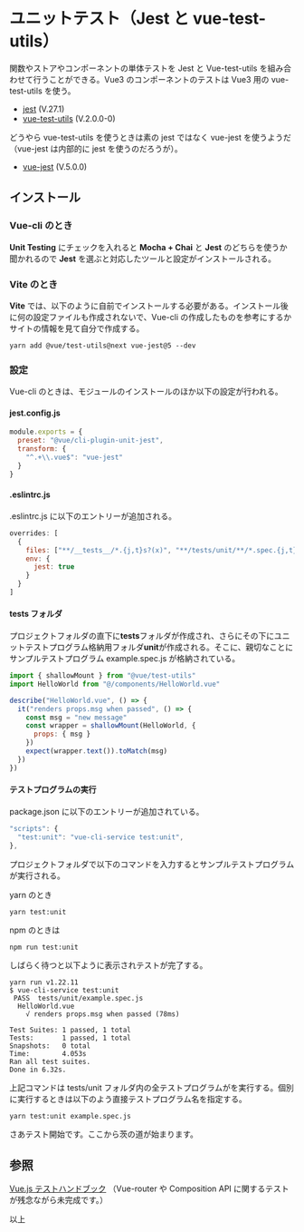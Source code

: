 # ユニットテスト（Jest と vue-test-utils）

関数やストアやコンポーネントの単体テストを Jest と Vue-test-utils を組み合わせて行うことができる。Vue3 のコンポーネントのテストは Vue3 用の vue-test-utils を使う。

- [jest](https://jestjs.io/ja/) (V.27.1)
- [vue-test-utils](https://vue-test-utils.vuejs.org/ja/) (V.2.0.0-0)

どうやら vue-test-utils を使うときは素の jest ではなく vue-jest を使うようだ（vue-jest は内部的に jest を使うのだろうが）。

- [vue-jest](https://github.com/vuejs/vue-jest/releases/tag/5.0.0-alpha.10) (V.5.0.0)

## インストール

### Vue-cli のとき

**Unit Testing** にチェックを入れると **Mocha + Chai** と **Jest** のどちらを使うか聞かれるので **Jest** を選ぶと対応したツールと設定がインストールされる。

### Vite のとき

**Vite** では、以下のように自前でインストールする必要がある。インストール後に何の設定ファイルも作成されないで、Vue-cli の作成したものを参考にするかサイトの情報を見て自分で作成する。

```shell
yarn add @vue/test-utils@next vue-jest@5 --dev
```

### 設定

Vue-cli のときは、モジュールのインストールのほか以下の設定が行われる。

#### jest.config.js

```js
module.exports = {
  preset: "@vue/cli-plugin-unit-jest",
  transform: {
    "^.+\\.vue$": "vue-jest"
  }
}
```

#### .eslintrc.js

.eslintrc.js に以下のエントリーが追加される。

```js
overrides: [
  {
    files: ["**/__tests__/*.{j,t}s?(x)", "**/tests/unit/**/*.spec.{j,t}s?(x)"],
    env: {
      jest: true
    }
  }
]
```

#### tests フォルダ

プロジェクトフォルダの直下に**tests**フォルダが作成され、さらにその下にユニットテストプログラム格納用フォルダ**unit**が作成される。そこに、親切なことにサンプルテストプログラム example.spec.js が格納されている。

```js
import { shallowMount } from "@vue/test-utils"
import HelloWorld from "@/components/HelloWorld.vue"

describe("HelloWorld.vue", () => {
  it("renders props.msg when passed", () => {
    const msg = "new message"
    const wrapper = shallowMount(HelloWorld, {
      props: { msg }
    })
    expect(wrapper.text()).toMatch(msg)
  })
})
```

#### テストプログラムの実行

package.json に以下のエントリーが追加されている。

```js
"scripts": {
  "test:unit": "vue-cli-service test:unit",
},
```

プロジェクトフォルダで以下のコマンドを入力するとサンプルテストプログラムが実行される。

yarn のとき

```shell
yarn test:unit
```

npm のときは

```shell
npm run test:unit
```

しばらく待つと以下ように表示されテストが完了する。

```shell
yarn run v1.22.11
$ vue-cli-service test:unit
 PASS  tests/unit/example.spec.js
  HelloWorld.vue
    √ renders props.msg when passed (78ms)

Test Suites: 1 passed, 1 total
Tests:       1 passed, 1 total
Snapshots:   0 total
Time:        4.053s
Ran all test suites.
Done in 6.32s.
```

上記コマンドは tests/unit フォルダ内の全テストプログラムがを実行する。個別に実行するときは以下のよう直接テストプログラム名を指定する。

```shell
yarn test:unit example.spec.js
```

さあテスト開始です。ここから茨の道が始まります。

## 参照

[Vue.js テストハンドブック](https://lmiller1990.github.io/vue-testing-handbook/ja/#vue-js%E3%83%86%E3%82%B9%E3%83%88%E3%83%8F%E3%83%B3%E3%83%89%E3%83%96%E3%83%83%E3%82%AF) （Vue-router や Composition API に関するテストが残念ながら未完成です。）

以上
